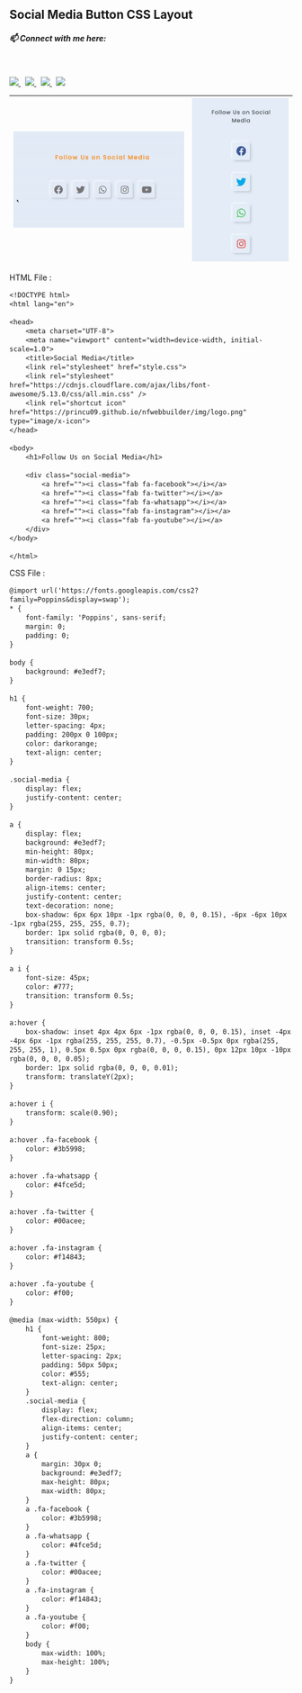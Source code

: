 ## Social Media Button CSS Layout

##### 📫 Connect with me here:<br />
 <br />
 <p>
  <a target="_blank" href="https://www.instagram.com/princu.09">
    <img src="https://img.shields.io/badge/princu.09-386938188?style=flat&logo=instagram&color=black">
  </a> &nbsp; 
  <a target="_blank" href="https://twitter.com/princu09">
    <img src="https://img.shields.io/badge/@princu09-30302f?style=flat&logo=twitter&color=black">
  </a>&nbsp; 
  <a target="_blank" href="https://github.com/princu09">
    <img src="https://img.shields.io/badge/@princu09-30302f?style=flat&logo=github&color=black">
  </a>&nbsp;
    <a target="_blank" href="https://www.t.me/proghub09">
    <img src="https://img.shields.io/badge/ProgHub09-386938188?style=flat&logo=telegram&color=black">
  </a>
</p>

|  ![Video Here](Social_Media.gif)  |   ![Video Here](Social_Media_Mobile.gif) |
| ------------- | ------------- |

HTML File :

```
<!DOCTYPE html>
<html lang="en">

<head>
    <meta charset="UTF-8">
    <meta name="viewport" content="width=device-width, initial-scale=1.0">
    <title>Social Media</title>
    <link rel="stylesheet" href="style.css">
    <link rel="stylesheet" href="https://cdnjs.cloudflare.com/ajax/libs/font-awesome/5.13.0/css/all.min.css" />
    <link rel="shortcut icon" href="https://princu09.github.io/nfwebbuilder/img/logo.png" type="image/x-icon">
</head>

<body>
    <h1>Follow Us on Social Media</h1>

    <div class="social-media">
        <a href=""><i class="fab fa-facebook"></i></a>
        <a href=""><i class="fab fa-twitter"></i></a>
        <a href=""><i class="fab fa-whatsapp"></i></a>
        <a href=""><i class="fab fa-instagram"></i></a>
        <a href=""><i class="fab fa-youtube"></i></a>
    </div>
</body>

</html>
```
CSS File :

```
@import url('https://fonts.googleapis.com/css2?family=Poppins&display=swap');
* {
    font-family: 'Poppins', sans-serif;
    margin: 0;
    padding: 0;
}

body {
    background: #e3edf7;
}

h1 {
    font-weight: 700;
    font-size: 30px;
    letter-spacing: 4px;
    padding: 200px 0 100px;
    color: darkorange;
    text-align: center;
}

.social-media {
    display: flex;
    justify-content: center;
}

a {
    display: flex;
    background: #e3edf7;
    min-height: 80px;
    min-width: 80px;
    margin: 0 15px;
    border-radius: 8px;
    align-items: center;
    justify-content: center;
    text-decoration: none;
    box-shadow: 6px 6px 10px -1px rgba(0, 0, 0, 0.15), -6px -6px 10px -1px rgba(255, 255, 255, 0.7);
    border: 1px solid rgba(0, 0, 0, 0);
    transition: transform 0.5s;
}

a i {
    font-size: 45px;
    color: #777;
    transition: transform 0.5s;
}

a:hover {
    box-shadow: inset 4px 4px 6px -1px rgba(0, 0, 0, 0.15), inset -4px -4px 6px -1px rgba(255, 255, 255, 0.7), -0.5px -0.5px 0px rgba(255, 255, 255, 1), 0.5px 0.5px 0px rgba(0, 0, 0, 0.15), 0px 12px 10px -10px rgba(0, 0, 0, 0.05);
    border: 1px solid rgba(0, 0, 0, 0.01);
    transform: translateY(2px);
}

a:hover i {
    transform: scale(0.90);
}

a:hover .fa-facebook {
    color: #3b5998;
}

a:hover .fa-whatsapp {
    color: #4fce5d;
}

a:hover .fa-twitter {
    color: #00acee;
}

a:hover .fa-instagram {
    color: #f14843;
}

a:hover .fa-youtube {
    color: #f00;
}

@media (max-width: 550px) {
    h1 {
        font-weight: 800;
        font-size: 25px;
        letter-spacing: 2px;
        padding: 50px 50px;
        color: #555;
        text-align: center;
    }
    .social-media {
        display: flex;
        flex-direction: column;
        align-items: center;
        justify-content: center;
    }
    a {
        margin: 30px 0;
        background: #e3edf7;
        max-height: 80px;
        max-width: 80px;
    }
    a .fa-facebook {
        color: #3b5998;
    }
    a .fa-whatsapp {
        color: #4fce5d;
    }
    a .fa-twitter {
        color: #00acee;
    }
    a .fa-instagram {
        color: #f14843;
    }
    a .fa-youtube {
        color: #f00;
    }
    body {
        max-width: 100%;
        max-height: 100%;
    }
}
```
